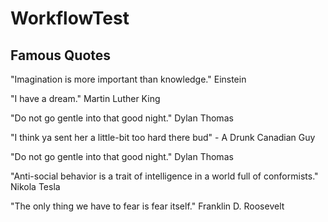 # WorkflowTest

## Famous Quotes

"Imagination is more important than knowledge." Einstein

"I have a dream." Martin Luther King

"Do not go gentle into that good night." Dylan Thomas

"I think ya sent her a little-bit too hard there bud" - A Drunk Canadian Guy

"Do not go gentle into that good night." Dylan Thomas

"Anti-social behavior is a trait of intelligence in a world full of conformists." Nikola Tesla

"The only thing we have to fear is fear itself." Franklin D. Roosevelt
